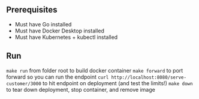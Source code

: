 ## Prerequisites
- Must have Go installed
- Must have Docker Desktop installed
- Must have Kubernetes + kubectl installed

## Run
`make run` from folder root to build docker container
`make forward` to port forward so you can run the endpoint
`curl http://localhost:8080/serve-customer/3000` to hit endpoint on deployment (and test the limits!)
`make down` to tear down deployment, stop container, and remove image
